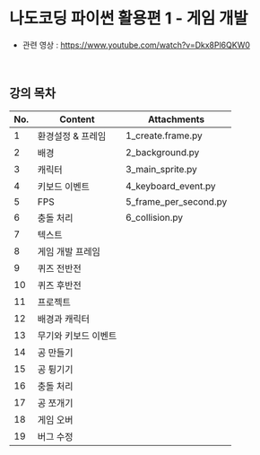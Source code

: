# 나도코딩 파이썬 활용편 1 - 게임 개발
* 관련 영상 : https://www.youtube.com/watch?v=Dkx8Pl6QKW0
</br>

## 강의 목차

|No.|Content|Attachments|
|---|---|---|
|1|환경설정 & 프레임|1_create.frame.py|
|2|배경|2_background.py|
|3|캐릭터|3_main_sprite.py|
|4|키보드 이벤트|4_keyboard_event.py|
|5|FPS|5_frame_per_second.py|
|6|충돌 처리|6_collision.py|
|7|텍스트||
|8|게임 개발 프레임||
|9|퀴즈 전반전||
|10|퀴즈 후반전||
|11|프로젝트||
|12|배경과 캐릭터||
|13|무기와 키보드 이벤트||
|14|공 만들기||
|15|공 튕기기||
|16|충돌 처리||
|17|공 쪼개기||
|18|게임 오버||
|19|버그 수정||
